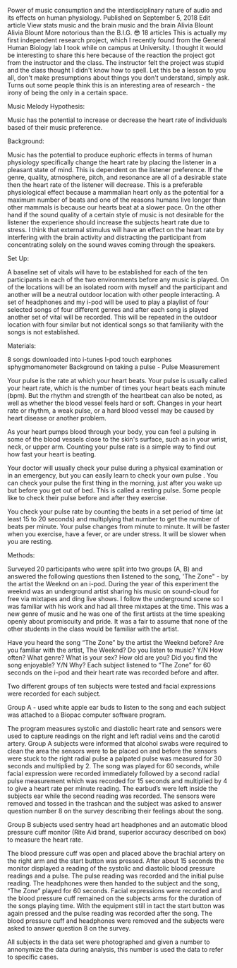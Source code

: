 Power of music consumption and the interdisciplinary nature of audio and its effects on human physiology.
Published on September 5, 2018
Edit article
View stats
music and the brain
music and the brain
Alivia Blount
Alivia Blount
More notorious than the B.I.G. 😎
18 articles
This is actually my first independent research project, which I recently found from the General Human Biology lab I took while on campus at University. I thought it would be interesting to share this here because of the reaction the project got from the instructor and the class. The instructor felt the project was stupid and the class thought I didn't know how to spell. Let this be a lesson to you all, don't make presumptions about things you don't understand, simply ask. Turns out some people think this is an interesting area of research - the irony of being the only in a certain space.

Music Melody
Hypothesis:

Music has the potential to increase or decrease the heart rate of individuals based of their music preference.

Background:

Music has the potential to produce euphoric effects in terms of human physiology specifically change the heart rate by placing the listener in a pleasant state of mind. This is dependent on the listener preference. If the genre, quality, atmosphere, pitch, and resonance are all of a desirable state then the heart rate of the listener will decrease. This is a preferable physiological effect because a mammalian heart only as the potential for a maximum number of beats and one of the reasons humans live longer than other mammals is because our hearts beat at a slower pace. On the other hand if the sound quality of a certain style of music is not desirable for the listener the experience  should increase the subjects heart rate due to stress. I think that external stimulus will have an effect on the heart rate by interfering with the brain activity and distracting the participant from concentrating solely on the sound waves coming through the speakers.

Set Up:

A baseline set of vitals will have to be established for each of the ten participants in each of the two environments before any music is played. On of the locations will be an isolated room with myself and the participant and another will be a neutral outdoor location with other people interacting. A set of headphones and my i-pod will be used to play a playlist of four selected songs of four different genres and after each song is played another set of vital will be recorded. This will be repeated in the outdoor location with four similar but not identical songs so that familiarity with the songs is not established.

Materials:

8 songs downloaded into i-tunes
I-pod touch
earphones
sphygmomanometer
Background on taking a pulse - Pulse Measurement

Your pulse is the rate at which your heart beats. Your pulse is usually called your heart rate, which is the number of times your heart beats each minute (bpm). But the rhythm and strength of the heartbeat can also be noted, as well as whether the blood vessel feels hard or soft. Changes in your heart rate or rhythm, a weak pulse, or a hard blood vessel may be caused by heart disease or another problem.

As your heart pumps blood through your body, you can feel a pulsing in some of the blood vessels close to the skin's surface, such as in your wrist, neck, or upper arm. Counting your pulse rate is a simple way to find out how fast your heart is beating.

Your doctor will usually check your pulse during a physical examination or in an emergency, but you can easily learn to check your own pulse . You can check your pulse the first thing in the morning, just after you wake up but before you get out of bed. This is called a resting pulse. Some people like to check their pulse before and after they exercise.

You check your pulse rate by counting the beats in a set period of time (at least 15 to 20 seconds) and multiplying that number to get the number of beats per minute. Your pulse changes from minute to minute. It will be faster when you exercise, have a fever, or are under stress. It will be slower when you are resting.

Methods:

Surveyed 20 participants who were split into two groups (A, B) and answered the following questions then listened to the song, 'The Zone" - by the artist the Weeknd on an i-pod. During the year of this experiment the weeknd was an underground artist sharing his music on sound-cloud for free via mixtapes and ding live shows. I follow the underground scene so I was familiar with his work and had all three mixtapes at the time. This was a new genre of music and he was one of the first artists at the time speaking openly about promiscuity and pride. It was a fair to assume that none of the other students in the class would be familiar with the artist.


Have you heard the song “The Zone” by the artist the Weeknd before?
Are you familiar with the artist, The Weeknd?
Do you listen to music? Y/N
How often?
What genre?
What is your sex?
How old are you?
Did you find the song enjoyable? Y/N Why?
Each subject listened to “The Zone” for 60 seconds on the i-pod and their heart rate was recorded before and after.

Two different groups of ten subjects were tested and facial expressions were recorded for each subject.

Group A - used white apple ear buds to listen to the song and each subject was attached to a Biopac computer software program.


The program measures systolic and diastolic heart rate and sensors were used to capture readings on the right and left radial veins and the carotid artery. Group A subjects were informed that alcohol swabs were required to clean the area the sensors were to be placed on and before the sensors were stuck to the right radial pulse a palpated pulse was measured for 30 seconds and multiplied by 2. The song was played for 60 seconds, while facial expression were recorded immediately followed by a second radial pulse measurement which was recorded for 15 seconds and multiplied by 4 to give a heart rate per minute reading.  The earbud’s were left inside the subjects ear while the second reading was recorded. The sensors were removed and tossed in the trashcan and the subject was asked to answer question number 8 on the survey describing their feelings about the song.

Group B subjects used sentry head art headphones and an automatic blood pressure cuff monitor (Rite Aid brand, superior accuracy described on box) to measure the heart rate.


The blood pressure cuff was open and placed above the brachial artery on the right arm and the start button was pressed. After about 15 seconds the monitor displayed a reading of the systolic and diastolic blood pressure readings and a pulse. The pulse reading was recorded and the initial pulse reading. The headphones were then handed to the subject and the song, “The Zone” played for 60 seconds. Facial expressions were recorded and the blood pressure cuff remained on the subjects arms for the duration of the songs playing time. With the equipment still in tact the start button was again pressed and the pulse reading was recorded after the song. The blood pressure cuff and headphones were removed and the subjects were asked to answer question 8 on the survey.

All subjects in the data set were photographed and given a number to annonymize the data during analysis, this number is used the data to refer to specific cases.
